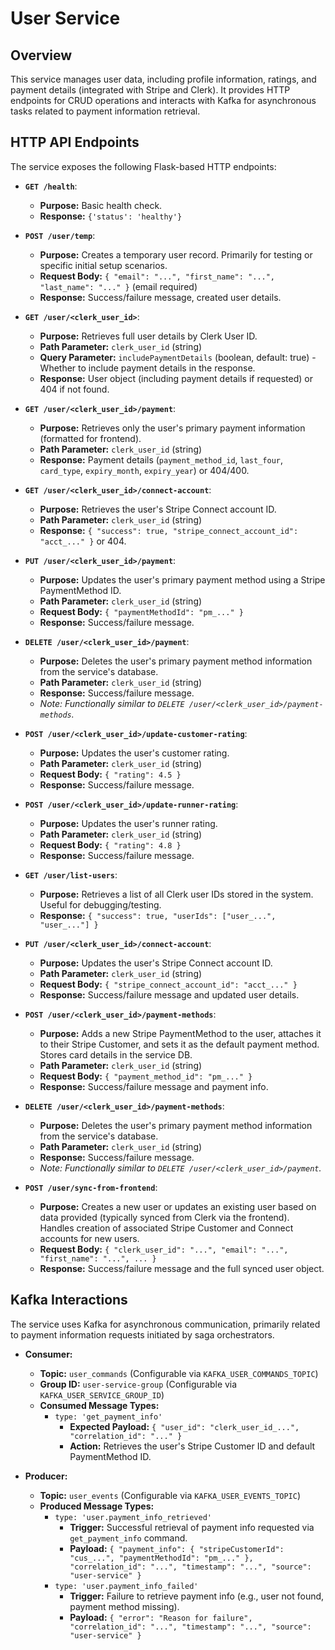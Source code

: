 # User Service

## Overview

This service manages user data, including profile information, ratings, and payment details (integrated with Stripe and Clerk). It provides HTTP endpoints for CRUD operations and interacts with Kafka for asynchronous tasks related to payment information retrieval.

## HTTP API Endpoints

The service exposes the following Flask-based HTTP endpoints:

*   **`GET /health`**:
    *   **Purpose:** Basic health check.
    *   **Response:** `{'status': 'healthy'}`

*   **`POST /user/temp`**:
    *   **Purpose:** Creates a temporary user record. Primarily for testing or specific initial setup scenarios.
    *   **Request Body:** `{ "email": "...", "first_name": "...", "last_name": "..." }` (email required)
    *   **Response:** Success/failure message, created user details.

*   **`GET /user/<clerk_user_id>`**:
    *   **Purpose:** Retrieves full user details by Clerk User ID.
    *   **Path Parameter:** `clerk_user_id` (string)
    *   **Query Parameter:** `includePaymentDetails` (boolean, default: true) - Whether to include payment details in the response.
    *   **Response:** User object (including payment details if requested) or 404 if not found.

*   **`GET /user/<clerk_user_id>/payment`**:
    *   **Purpose:** Retrieves only the user's primary payment information (formatted for frontend).
    *   **Path Parameter:** `clerk_user_id` (string)
    *   **Response:** Payment details (`payment_method_id`, `last_four`, `card_type`, `expiry_month`, `expiry_year`) or 404/400.

*   **`GET /user/<clerk_user_id>/connect-account`**:
    *   **Purpose:** Retrieves the user's Stripe Connect account ID.
    *   **Path Parameter:** `clerk_user_id` (string)
    *   **Response:** `{ "success": true, "stripe_connect_account_id": "acct_..." }` or 404.

*   **`PUT /user/<clerk_user_id>/payment`**:
    *   **Purpose:** Updates the user's primary payment method using a Stripe PaymentMethod ID.
    *   **Path Parameter:** `clerk_user_id` (string)
    *   **Request Body:** `{ "paymentMethodId": "pm_..." }`
    *   **Response:** Success/failure message.

*   **`DELETE /user/<clerk_user_id>/payment`**:
    *   **Purpose:** Deletes the user's primary payment method information from the service's database.
    *   **Path Parameter:** `clerk_user_id` (string)
    *   **Response:** Success/failure message.
    *   *Note: Functionally similar to `DELETE /user/<clerk_user_id>/payment-methods`.*

*   **`POST /user/<clerk_user_id>/update-customer-rating`**:
    *   **Purpose:** Updates the user's customer rating.
    *   **Path Parameter:** `clerk_user_id` (string)
    *   **Request Body:** `{ "rating": 4.5 }`
    *   **Response:** Success/failure message.

*   **`POST /user/<clerk_user_id>/update-runner-rating`**:
    *   **Purpose:** Updates the user's runner rating.
    *   **Path Parameter:** `clerk_user_id` (string)
    *   **Request Body:** `{ "rating": 4.8 }`
    *   **Response:** Success/failure message.

*   **`GET /user/list-users`**:
    *   **Purpose:** Retrieves a list of all Clerk user IDs stored in the system. Useful for debugging/testing.
    *   **Response:** `{ "success": true, "userIds": ["user_...", "user_..."] }`

*   **`PUT /user/<clerk_user_id>/connect-account`**:
    *   **Purpose:** Updates the user's Stripe Connect account ID.
    *   **Path Parameter:** `clerk_user_id` (string)
    *   **Request Body:** `{ "stripe_connect_account_id": "acct_..." }`
    *   **Response:** Success/failure message and updated user details.

*   **`POST /user/<clerk_user_id>/payment-methods`**:
    *   **Purpose:** Adds a new Stripe PaymentMethod to the user, attaches it to their Stripe Customer, and sets it as the default payment method. Stores card details in the service DB.
    *   **Path Parameter:** `clerk_user_id` (string)
    *   **Request Body:** `{ "payment_method_id": "pm_..." }`
    *   **Response:** Success/failure message and payment info.

*   **`DELETE /user/<clerk_user_id>/payment-methods`**:
    *   **Purpose:** Deletes the user's primary payment method information from the service's database.
    *   **Path Parameter:** `clerk_user_id` (string)
    *   **Response:** Success/failure message.
    *   *Note: Functionally similar to `DELETE /user/<clerk_user_id>/payment`.*

*   **`POST /user/sync-from-frontend`**:
    *   **Purpose:** Creates a new user or updates an existing user based on data provided (typically synced from Clerk via the frontend). Handles creation of associated Stripe Customer and Connect accounts for new users.
    *   **Request Body:** `{ "clerk_user_id": "...", "email": "...", "first_name": "...", ... }`
    *   **Response:** Success/failure message and the full synced user object.

## Kafka Interactions

The service uses Kafka for asynchronous communication, primarily related to payment information requests initiated by saga orchestrators.

*   **Consumer:**
    *   **Topic:** `user_commands` (Configurable via `KAFKA_USER_COMMANDS_TOPIC`)
    *   **Group ID:** `user-service-group` (Configurable via `KAFKA_USER_SERVICE_GROUP_ID`)
    *   **Consumed Message Types:**
        *   `type: 'get_payment_info'`
            *   **Expected Payload:** `{ "user_id": "clerk_user_id_...", "correlation_id": "..." }`
            *   **Action:** Retrieves the user's Stripe Customer ID and default PaymentMethod ID.

*   **Producer:**
    *   **Topic:** `user_events` (Configurable via `KAFKA_USER_EVENTS_TOPIC`)
    *   **Produced Message Types:**
        *   `type: 'user.payment_info_retrieved'`
            *   **Trigger:** Successful retrieval of payment info requested via `get_payment_info` command.
            *   **Payload:** `{ "payment_info": { "stripeCustomerId": "cus_...", "paymentMethodId": "pm_..." }, "correlation_id": "...", "timestamp": "...", "source": "user-service" }`
        *   `type: 'user.payment_info_failed'`
            *   **Trigger:** Failure to retrieve payment info (e.g., user not found, payment method missing).
            *   **Payload:** `{ "error": "Reason for failure", "correlation_id": "...", "timestamp": "...", "source": "user-service" }`
